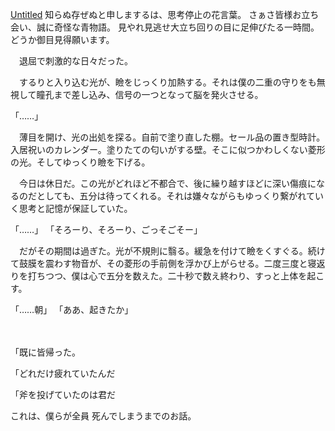 [Untitled](../../Clean/Canareal/Untitled.md)
知らぬ存ぜぬと申しまするは、思考停止の花言葉。
さぁさ皆様お立ち会い、誠に奇怪な青物語。
見やれ見逃せ大立ち回りの目に足伸びたる一時間。
どうか御目見得願います。



　退屈で刺激的な日々だった。


　するりと入り込む光が、瞼をじっくり加熱する。それは僕の二重の守りをも無視して瞳孔まで差し込み、信号の一つとなって脳を発火させる。

「……」

　薄目を開け、光の出処を探る。自前で塗り直した棚。セール品の置き型時計。入居祝いのカレンダー。塗りたての匂いがする壁。そこに似つかわしくない菱形の光。そしてゆっくり瞼を下げる。

　今日は休日だ。この光がどれほど不都合で、後に繰り越すほどに深い傷痕になるのだとしても、五分は待ってくれる。それは嫌々ながらもゆっくり繋がれていく思考と記憶が保証していた。

「……」
「そろーり、そろーり、ごっそごそー」

　だがその期間は過ぎた。光が不規則に翳る。緩急を付けて瞼をくすぐる。続けて鼓膜を震わす物音が、その菱形の手前側を浮かび上がらせる。二度三度と寝返りを打ちつつ、僕は心で五分を数えた。二十秒で数え終わり、すっと上体を起こす。

「……朝」
「ああ、起きたか」

　





「既に皆帰った。

「どれだけ疲れていたんだ

「斧を投げていたのは君だ












これは、僕らが全員
死んでしまうまでのお話。